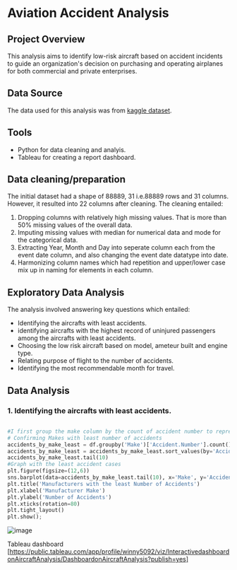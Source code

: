 # Aviation Accident Analysis

## Project Overview
This analysis aims to identify low-risk aircraft based on accident incidents to guide an organization's decision on purchasing and operating airplanes for both commercial and private enterprises.

## Data Source
The data used for this analysis was from [kaggle dataset](https://www.kaggle.com/datasets/khsamaha/aviation-accident-database-synopses).

## Tools
- Python for data cleaning and analyis.
- Tableau for creating a report dashboard.

## Data cleaning/preparation
The initial dataset had a shape of 88889, 31 i.e.88889 rows and 31 columns. However, it resulted into 22 columns after cleaning.
The cleaning entailed:
1. Dropping columns with relatively high missing values. That is more than 50% missing values of the overall data.
2. Imputing missing values with median for numerical data and mode for the categorical data.
3. Extracting Year, Month and Day into seperate column each from the event date column, and also changing the event date datatype into date.
4. Harmonizing column names which had repetition and  upper/lower case mix up in naming for elements in each column.

## Exploratory Data Analysis
The analysis involved answering key questions which entailed:
- Identifying the aircrafts with least accidents.
- identifying aircrafts with the highest record of uninjured passengers among the aircrafts with least accidents.
- Choosing the low risk aircraft based on model, ameteur built and engine type.
- Relating purpose of flight to the number of accidents.
- Identifying the most recommendable month for travel.

## Data Analysis
### 1. Identifying the aircrafts with least accidents.
```python

#I first group the make column by the count of accident number to represesent the occurence of each accident
# Confirming Makes with least number of accidents
accidents_by_make_least = df.groupby('Make')['Accident.Number'].count().reset_index()
accidents_by_make_least = accidents_by_make_least.sort_values(by='Accident.Number', ascending=False)
accidents_by_make_least.tail(10)
#Graph with the least accident cases
plt.figure(figsize=(12,6))
sns.barplot(data=accidents_by_make_least.tail(10), x='Make', y='Accident.Number')
plt.title('Manufacturers with the least Number of Accidents')
plt.xlabel('Manufacturer Make')
plt.ylabel('Number of Accidents')
plt.xticks(rotation=80)
plt.tight_layout()
plt.show();
```
![image](https://github.com/user-attachments/assets/6f5cef24-c008-495c-9401-29ed29e3faa5)



Tableau dashboard [https://public.tableau.com/app/profile/winny5092/viz/InteractivedashboardonAircraftAnalysis/DashboardonAircraftAnalysis?publish=yes]
